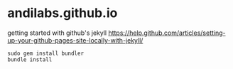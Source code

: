 # andilabs.github.io

getting started with github's jekyll https://help.github.com/articles/setting-up-your-github-pages-site-locally-with-jekyll/

```
sudo gem install bundler
bundle install
```

